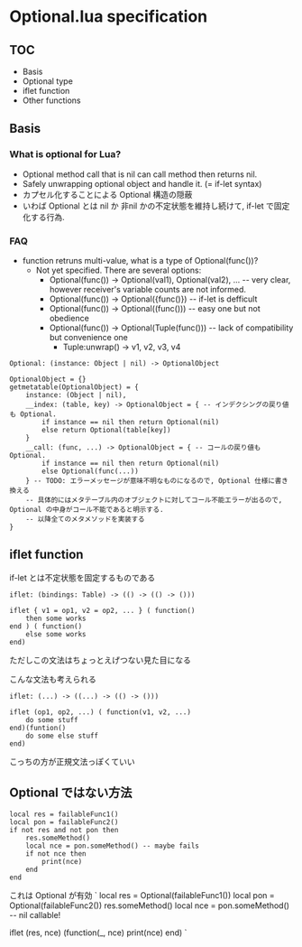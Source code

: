 # Optional.lua specification

## TOC
- Basis
- Optional type
- iflet function
- Other functions

## Basis
### What is optional for Lua?
- Optional method call that is nil can call method then returns nil.
- Safely unwrapping optional object and handle it. (= if-let syntax)
- カプセル化することによる Optional 構造の隠蔽
- いわば Optional とは nil か 非nil かの不定状態を維持し続けて, if-let で固定化する行為.

### FAQ
- function retruns multi-value, what is a type of Optional(func())?
    - Not yet specified. There are several options:
        - Optional(func()) -> Optional(val1), Optional(val2), ... -- very clear, however receiver's variable counts are not informed.
        - Optional(func()) -> Optional({func()}) -- if-let is defficult
        - Optional(func()) -> Optional((func())) -- easy one but not obedience
        - Optional(func()) -> Optional(Tuple(func())) -- lack of compatibility but convenience one
            - Tuple:unwrap() -> v1, v2, v3, v4

~~~
Optional: (instance: Object | nil) -> OptionalObject

OptionalObject = {}
getmetatable(OptionalObject) = {
    instance: (Object | nil),
    __index: (table, key) -> OptionalObject = { -- インデクシングの戻り値も Optional.
        if instance == nil then return Optional(nil)
        else return Optional(table[key])
    }
    __call: (func, ...) -> OptionalObject = { -- コールの戻り値も Optional.
        if instance == nil then return Optional(nil)
        else Optional(func(...))
    } -- TODO: エラーメッセージが意味不明なものになるので, Optional 仕様に書き換える
    -- 具体的にはメタテーブル内のオブジェクトに対してコール不能エラーが出るので, Optional の中身がコール不能であると明示する.
    -- 以降全てのメタメソッドを実装する
}
~~~

## iflet function
if-let とは不定状態を固定するものである

~~~
iflet: (bindings: Table) -> (() -> (() -> ()))

iflet { v1 = op1, v2 = op2, ... } ( function() 
    then some works
end ) ( function()
    else some works
end)
~~~

ただしこの文法はちょっとえげつない見た目になる

こんな文法も考えられる
~~~
iflet: (...) -> ((...) -> (() -> ()))

iflet (op1, op2, ...) ( function(v1, v2, ...)
    do some stuff
end)(funtion()
    do some else stuff
end)
~~~
こっちの方が正規文法っぽくていい

## Optional ではない方法
~~~
local res = failableFunc1()
local pon = failableFunc2()
if not res and not pon then
    res.someMethod()
    local nce = pon.someMethod() -- maybe fails
    if not nce then
        print(nce)
    end
end
~~~

これは Optional が有効
`
local res = Optional(failableFunc1())
local pon = Optional(failableFunc2())
res.someMethod()
local nce = pon.someMethod() -- nil callable!

iflet (res, nce) (function(_, nce)
    print(nce)
end)
`

